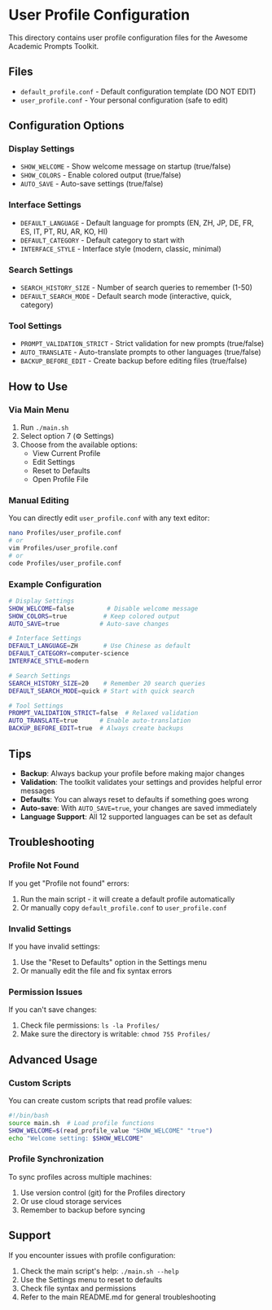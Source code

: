 # User Profile Configuration

This directory contains user profile configuration files for the Awesome Academic Prompts Toolkit.

## Files

- `default_profile.conf` - Default configuration template (DO NOT EDIT)
- `user_profile.conf` - Your personal configuration (safe to edit)

## Configuration Options

### Display Settings
- `SHOW_WELCOME` - Show welcome message on startup (true/false)
- `SHOW_COLORS` - Enable colored output (true/false)
- `AUTO_SAVE` - Auto-save settings (true/false)

### Interface Settings
- `DEFAULT_LANGUAGE` - Default language for prompts (EN, ZH, JP, DE, FR, ES, IT, PT, RU, AR, KO, HI)
- `DEFAULT_CATEGORY` - Default category to start with
- `INTERFACE_STYLE` - Interface style (modern, classic, minimal)

### Search Settings
- `SEARCH_HISTORY_SIZE` - Number of search queries to remember (1-50)
- `DEFAULT_SEARCH_MODE` - Default search mode (interactive, quick, category)

### Tool Settings
- `PROMPT_VALIDATION_STRICT` - Strict validation for new prompts (true/false)
- `AUTO_TRANSLATE` - Auto-translate prompts to other languages (true/false)
- `BACKUP_BEFORE_EDIT` - Create backup before editing files (true/false)

## How to Use

### Via Main Menu
1. Run `./main.sh`
2. Select option 7 (⚙️ Settings)
3. Choose from the available options:
   - View Current Profile
   - Edit Settings
   - Reset to Defaults
   - Open Profile File

### Manual Editing
You can directly edit `user_profile.conf` with any text editor:
```bash
nano Profiles/user_profile.conf
# or
vim Profiles/user_profile.conf
# or
code Profiles/user_profile.conf
```

### Example Configuration
```bash
# Display Settings
SHOW_WELCOME=false         # Disable welcome message
SHOW_COLORS=true          # Keep colored output
AUTO_SAVE=true           # Auto-save changes

# Interface Settings
DEFAULT_LANGUAGE=ZH       # Use Chinese as default
DEFAULT_CATEGORY=computer-science
INTERFACE_STYLE=modern

# Search Settings
SEARCH_HISTORY_SIZE=20    # Remember 20 search queries
DEFAULT_SEARCH_MODE=quick # Start with quick search

# Tool Settings
PROMPT_VALIDATION_STRICT=false  # Relaxed validation
AUTO_TRANSLATE=true      # Enable auto-translation
BACKUP_BEFORE_EDIT=true  # Always create backups
```

## Tips

- **Backup**: Always backup your profile before making major changes
- **Validation**: The toolkit validates your settings and provides helpful error messages
- **Defaults**: You can always reset to defaults if something goes wrong
- **Auto-save**: With `AUTO_SAVE=true`, your changes are saved immediately
- **Language Support**: All 12 supported languages can be set as default

## Troubleshooting

### Profile Not Found
If you get "Profile not found" errors:
1. Run the main script - it will create a default profile automatically
2. Or manually copy `default_profile.conf` to `user_profile.conf`

### Invalid Settings
If you have invalid settings:
1. Use the "Reset to Defaults" option in the Settings menu
2. Or manually edit the file and fix syntax errors

### Permission Issues
If you can't save changes:
1. Check file permissions: `ls -la Profiles/`
2. Make sure the directory is writable: `chmod 755 Profiles/`

## Advanced Usage

### Custom Scripts
You can create custom scripts that read profile values:
```bash
#!/bin/bash
source main.sh  # Load profile functions
SHOW_WELCOME=$(read_profile_value "SHOW_WELCOME" "true")
echo "Welcome setting: $SHOW_WELCOME"
```

### Profile Synchronization
To sync profiles across multiple machines:
1. Use version control (git) for the Profiles directory
2. Or use cloud storage services
3. Remember to backup before syncing

## Support

If you encounter issues with profile configuration:
1. Check the main script's help: `./main.sh --help`
2. Use the Settings menu to reset to defaults
3. Check file syntax and permissions
4. Refer to the main README.md for general troubleshooting
